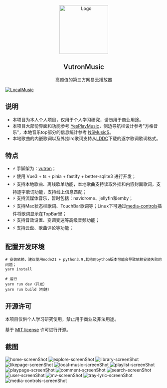 <div align="center">
  <a href="https://github.com/stark81/VutronMusic" target="blank">
    <img src="buildAssets/icons/icon.png" alt="Logo" width="156" height="156">
  </a>
  <h2  style="font-weight: 600">VutronMusic</h2>
  <p>高颜值的第三方网易云播放器</p>
</div>

[![LocalMusic][localMusic-screenShot]](https://github.com/stark81/VutronMusic)

## 说明

- 本项目为本人个人项目，仅用于个人学习研究，请勿用于商业用途。
- 本项目大部份界面和功能参考 [YesPlayMusic](https://github.com/qier222/YesPlayMusic)，侧边导航栏设计参考"方格音乐"，本地音乐top部分的信息统计参考 [NSMusicS](https://github.com/Super-Badmen-Viper/NSMusicS)。
- 本地歌曲的内嵌歌词以及外挂lrc歌词支持从[LDDC](https://github.com/chenmozhijin/LDDC)下载的逐字歌词歌词格式。

## 特点

- ⚡️ 手脚架为：[vutron](https://github.com/jooy2/vutron)；
- ⚡️ 使用 Vue3 + ts + pinia + fastify + better-sqlite3 进行开发；
- ⚡️ 支持本地歌曲、离线歌单功能，本地歌曲支持读取外挂和内嵌封面歌词，支持逐字歌词功能，支持线上信息匹配；
- ⚡️ 支持流媒体音乐，暂时包括：navidrome、jellyfin和emby；
- ⚡️ 支持Mac状态栏歌词、TouchBar歌词等；Linux下可通过[media-controls](https://github.com/stark81/media-controls)插件将歌词显示在TopBar里；
- ⚡️ 支持音效设置、变调变速等高级音频功能；
- ⚡️ 支持云盘、歌曲评论等功能；

## 配置开发环境

```
# 安装依赖，建议使用node21 + python3.9,其他的python版本可能会导致依赖安装失败的问题；
yarn install

# 运行
yarn run dev（开发）
yarn run build（构建）
```

## 开源许可

本项目仅供个人学习研究使用，禁止用于商业及非法用途。

基于 [MIT license](https://opensource.org/licenses/MIT) 许可进行开源。

## 截图

![home-screenShot][home-screenShot] ![explore-screenShot][explore-screenShot] ![library-screenShot][library-screenShot] ![likepage-screenShot][likepage-screenShot] ![local-music-screenShot][local-music-screenShot] ![playlist-screenShot][playlist-screenShot] ![playpage-screenShot][playpage-screenShot] ![comment-screenShot][comment-screenShot] ![search-screenShot][search-screenShot] ![user-screenShot][user-screenShot] ![mv-screenShot][mv-screenShot] ![tray-lyric-screenShot][tray-lyric-screenShot] ![media-controls-screenShot][media-controls-screenShot]

[localMusic-screenShot]: images/localMusic.jpg
[home-screenShot]: images/home.jpg
[explore-screenShot]: images/explore.jpg
[library-screenShot]: images/library.jpg
[likepage-screenShot]: images/like-page.jpg
[local-music-screenShot]: images/local-music.jpg
[playlist-screenShot]: images/playlists.jpg
[playpage-screenShot]: images/play-page.jpg
[comment-screenShot]: images/comment-page.jpg
[search-screenShot]: images/search-lyric.jpg
[setConvolver-screenShot]: images/setConvolver.jpg
[user-screenShot]: images/user.jpg
[tray-lyric-screenShot]: images/tray-TouchBar-lyric.jpg
[mv-screenShot]: images/mv.jpg
[media-controls-screenShot]: images/media-control-lyric.png

